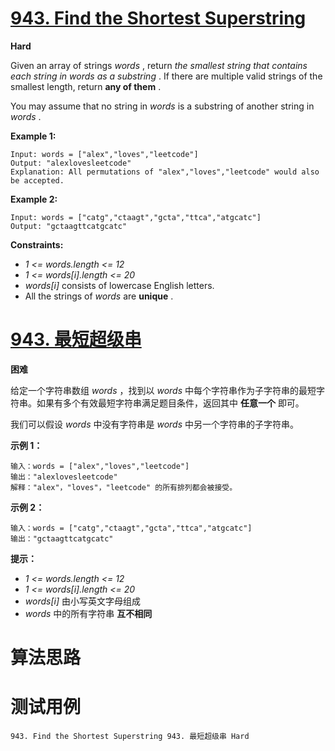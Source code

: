 # [943. Find the Shortest Superstring][enTitle]

**Hard**

Given an array of strings  *words* , return  *the smallest string that contains each string in*   *words*   *as a substring* . If there are multiple valid strings of the smallest length, return **any of them** .

You may assume that no string in  *words*  is a substring of another string in  *words* .



**Example 1:** 

```
Input: words = ["alex","loves","leetcode"]
Output: "alexlovesleetcode"
Explanation: All permutations of "alex","loves","leetcode" would also be accepted.

```

**Example 2:** 

```
Input: words = ["catg","ctaagt","gcta","ttca","atgcatc"]
Output: "gctaagttcatgcatc"

```



**Constraints:** 

-  *1 <= words.length <= 12*  
-  *1 <= words[i].length <= 20*  
-  *words[i]*  consists of lowercase English letters. 
- All the strings of  *words*  are **unique** .


# [943. 最短超级串][cnTitle]

**困难**

给定一个字符串数组  *words* ，找到以  *words*  中每个字符串作为子字符串的最短字符串。如果有多个有效最短字符串满足题目条件，返回其中 **任意一个**  即可。

我们可以假设  *words*  中没有字符串是  *words*  中另一个字符串的子字符串。



**示例 1：** 

```
输入：words = ["alex","loves","leetcode"]
输出："alexlovesleetcode"
解释："alex"，"loves"，"leetcode" 的所有排列都会被接受。
```

**示例 2：** 

```
输入：words = ["catg","ctaagt","gcta","ttca","atgcatc"]
输出："gctaagttcatgcatc"
```



**提示：** 

-  *1 <= words.length <= 12*  
-  *1 <= words[i].length <= 20*  
-  *words[i]*  由小写英文字母组成 
-  *words*  中的所有字符串 **互不相同** 




# 算法思路

# 测试用例
```
943. Find the Shortest Superstring 943. 最短超级串 Hard
```

[enTitle]: https://leetcode.com/problems/find-the-shortest-superstring/
[cnTitle]: https://leetcode-cn.com/problems/find-the-shortest-superstring/
